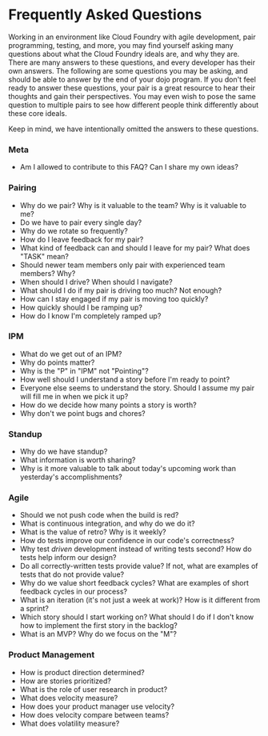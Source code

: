 # Frequently Asked Questions
Working in an environment like Cloud Foundry with agile development, pair programming, testing, and more, you may find yourself asking many questions about what the Cloud Foundry ideals are, and why they are. There are many answers to these questions, and every developer has their own answers. The following are some questions you may be asking, and should be able to answer by the end of your dojo program. If you don't feel ready to answer these questions, your pair is a great resource to hear their thoughts and gain their perspectives. You may even wish to pose the same question to multiple pairs to see how different people think differently about these core ideals.

Keep in mind, we have intentionally omitted the answers to these questions.

### Meta
* Am I allowed to contribute to this FAQ? Can I share my own ideas?

### Pairing
* Why do we pair? Why is it valuable to the team? Why is it valuable to me?
* Do we have to pair every single day?
* Why do we rotate so frequently?
* How do I leave feedback for my pair?
* What kind of feedback can and should I leave for my pair? What does "TASK" mean?
* Should newer team members only pair with experienced team members? Why?
* When should I drive? When should I navigate?
* What should I do if my pair is driving too much? Not enough?
* How can I stay engaged if my pair is moving too quickly?
* How quickly should I be ramping up?
* How do I know I'm completely ramped up?

### IPM
* What do we get out of an IPM?
* Why do points matter?
* Why is the "P" in "IPM" not "Pointing"?
* How well should I understand a story before I'm ready to point?
* Everyone else seems to understand the story. Should I assume my pair will fill me in when we pick it up?
* How do we decide how many points a story is worth?
* Why don't we point bugs and chores?

### Standup
* Why do we have standup?
* What information is worth sharing?
* Why is it more valuable to talk about today's upcoming work than yesterday's accomplishments?

### Agile
* Should we not push code when the build is red?
* What is continuous integration, and why do we do it?
* What is the value of retro? Why is it weekly?
* How do tests improve our confidence in our code's correctness?
* Why test _driven_ development instead of writing tests second? How do tests help inform our design?
* Do all correctly-written tests provide value? If not, what are examples of tests that do not provide value?
* Why do we value short feedback cycles? What are examples of short feedback cycles in our process?
* What is an iteration (it's not just a week at work)? How is it different from a sprint?
* Which story should I start working on? What should I do if I don't know how to implement the first story in the backlog?
* What is an MVP? Why do we focus on the "M"?

### Product Management
* How is product direction determined?
* How are stories prioritized?
* What is the role of user research in product?
* What does velocity measure?
* How does your product manager use velocity?
* How does velocity compare between teams?
* What does volatility measure?
